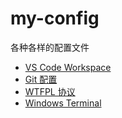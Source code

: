 # my-config

各种各样的配置文件

* [VS Code Workspace](vscode-workspace.code-workspace)
* [Git 配置](.git-config)
* [WTFPL 协议](LICENSE)
* [Windows Terminal](windows-terminal.json)
